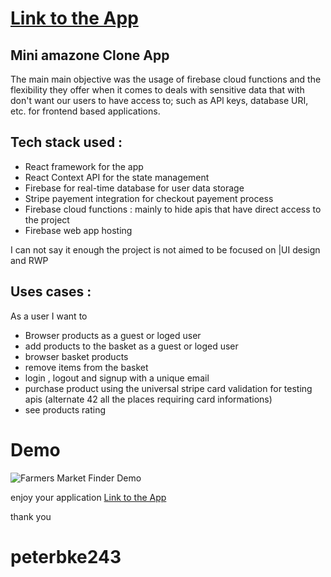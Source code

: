 # [Link to the App](https://e-clone-d0002.web.app/)

## Mini amazone Clone App 

 The main main objective was the usage of firebase cloud functions and the flexibility they offer when it comes to deals with sensitive data that with don't want our users to have access to; such as APl keys, database URI, etc.  for frontend based applications. 

## Tech stack used :
  * React framework for the app 
  * React Context API for the state management
  * Firebase for real-time database for user data storage
  * Stripe payement integration for checkout payement process
  * Firebase cloud functions : mainly to hide apis that have direct access to the project 
  * Firebase web app hosting
  
 I can not say it enough  the project is not aimed to be focused on |UI design and RWP
## Uses cases : 
  As a user I want to 
  * Browser products as a guest or loged user
  * add products to the basket as a guest or loged user
  * browser basket products
  * remove items from the basket 
  * login , logout and signup with a unique email
  * purchase product using the  universal stripe card validation for testing apis (alternate 42 all the places requiring card informations)
  * see products rating
  
 # Demo
  
 ![Farmers Market Finder Demo](demo/reactamazoneclone2.gif)


  
  enjoy your application [Link to the App](https://e-clone-d0002.web.app/)
  
  
  thank you
  
  # peterbke243
